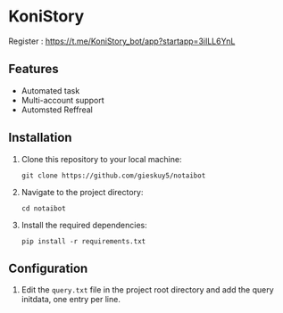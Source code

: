 # KoniStory

Register : https://t.me/KoniStory_bot/app?startapp=3iILL6YnL

## Features

- Automated task 
- Multi-account support
- Automsted Reffreal

## Installation

1. Clone this repository to your local machine:

   ```
   git clone https://github.com/gieskuy5/notaibot
   ```

2. Navigate to the project directory:

   ```
   cd notaibot
   ```

3. Install the required dependencies:
   ```
   pip install -r requirements.txt
   ```

## Configuration

1. Edit the `query.txt` file in the project root directory and add the query initdata, one entry per line.
